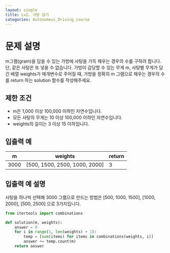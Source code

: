 ```yaml
---
layout: single
title: Lv2. 사탕 담기
categories: Autonomous_Driving_course
---
```


# 문제 설명

m그램(gram)을 담을 수 있는 가방에 사탕을 가득 채우는 경우의 수를 구하려 합니다. 단, 같은 사탕은 또 넣을 수 없습니다.
가방이 감당할 수 있는 무게 m, 사탕별 무게가 담긴 배열 weights가 매개변수로 주어질 때, 가방을 정확히 m 그램으로 채우는 경우의 수를 return 하는 solution 함수를 작성해주세요.

## 제한 조건

<ul>
<li>m은 1,000 이상 100,000 이하인 자연수입니다.</li>
<li>모든 사탕의 무게는 10 이상 100,000 이하인 자연수입니다.</li>
<li>weights의 길이는 3 이상 15 이하입니다.</li>
</ul>

## 입출력 예
<table class="table">
        <thead><tr>
<th>m</th>
<th>weights</th>
<th>return</th>
</tr>
</thead>
        <tbody><tr>
<td>3000</td>
<td>[500, 1500, 2500, 1000, 2000]</td>
<td>3</td>
</tr>
</tbody>
</table>

## 입출력 예 설명

사탕을 하나씩 선택해 3000 그램으로 만드는 방법은 [500, 1000, 1500], [1000, 2000], [500, 2500] 으로 3가지입니다.


```py
from itertools import combinations

def solution(m, weights):
    answer = 0
    for i in range(1, len(weights) + 1):
        temp = [sum(items) for items in combinations(weights, i)]
        answer += temp.count(m)
    return answer
```
